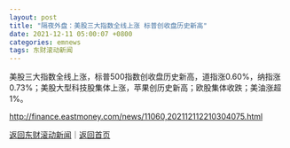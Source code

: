 ```yaml
---
layout: post
title: "隔夜外盘：美股三大指数全线上涨 标普创收盘历史新高"
date: 2021-12-11 05:00:07 +0800
categories: emnews
tags: 东财滚动新闻
---
```


美股三大指数全线上涨，标普500指数创收盘历史新高，道指涨0.60%，纳指涨0.73%；美股大型科技股集体上涨，苹果创历史新高；欧股集体收跌；美油涨超1%。

<http://finance.eastmoney.com/news/11060,202112112210304075.html>

[返回东财滚动新闻](//finews.withounder.com/emnews/)｜[返回首页](//finews.withounder.com/)